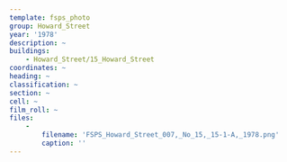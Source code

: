 ```yaml
---
template: fsps_photo
group: Howard_Street
year: '1978'
description: ~
buildings:
    - Howard_Street/15_Howard_Street
coordinates: ~
heading: ~
classification: ~
section: ~
cell: ~
film_roll: ~
files:
    -
        filename: 'FSPS_Howard_Street_007,_No_15,_15-1-A,_1978.png'
        caption: ''
---
```

